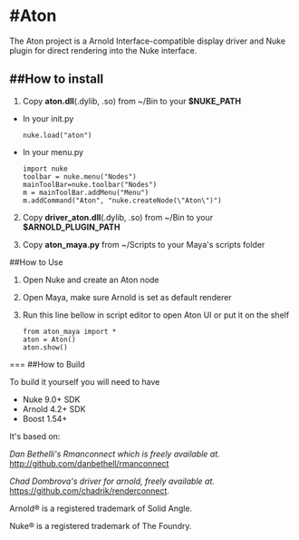 #Aton
===
The Aton project is a Arnold Interface-compatible display driver
and Nuke plugin for direct rendering into the Nuke interface.

##How to install
-
1. Copy **aton.dll**(.dylib, .so) from ~/Bin to your **$NUKE_PATH**
  * In your init.py
  
     ```nuke.load("aton")```

  * In your menu.py 

     ```
     import nuke
     toolbar = nuke.menu("Nodes")
     mainToolBar=nuke.toolbar("Nodes")
     m = mainToolBar.addMenu("Menu")
     m.addCommand("Aton", "nuke.createNode(\"Aton\")")
     ```

2. Copy **driver_aton.dll**(.dylib, .so) from ~/Bin to your **$ARNOLD_PLUGIN_PATH**

3. Copy **aton_maya.py** from ~/Scripts to your Maya's scripts folder
 
##How to Use

1. Open Nuke and create an Aton node  
2. Open Maya, make sure Arnold is set as default renderer
3. Run this line bellow in script editor to open Aton UI or put it on the shelf

     ```
    from aton_maya import *
    aton = Aton()
    aton.show()
    ```


===
##How to Build

To build it yourself you will need to have

* Nuke 9.0+ SDK
* Arnold 4.2+ SDK
* Boost 1.54+

It's based on: 

*Dan Bethelli's Rmanconnect which is freely available at.*
http://github.com/danbethell/rmanconnect

*Chad Dombrova's driver for arnold, freely available at.*
https://github.com/chadrik/renderconnect.

Arnold® is a registered trademark of Solid Angle.

Nuke® is a registered trademark of The Foundry.
